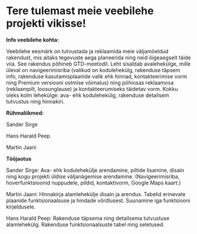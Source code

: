 # Tere tulemast meie veebilehe projekti vikisse!

**Info veebilehe kohta:** 

Veebilehe eesmärk on tutvustada ja reklaamida meie väljamõeldud rakendust, mis aitaks tegevuste aega planeerida ning neid õigeaegselt täide viia. See rakendus põhineb GTD-meetodil. Leht sisaldab avalehekülge, mille üleval on navigeerimisriba (valikud on kodulehekülg, rakenduse täpsem info, rakenduse kasutamisplaanide valik ehk hinnad, kontakteerimise vorm ning Premium versiooni ostmise võimalus) ning põhiosas reklaamosa (reklaampilt, loosunglause) ja kontakteerumiseks täidetav vorm. Kokku oleks kolm lehekülge: ava- ehk kodulehekülg, rakenduse detailsem tutvustus ning hinnakiri.

**Rühmaliikmed:**

Sander Sirge

Hans Harald Peep

Martin Jaani

**Tööjaotus**

Sander Sirge: Ava- ehk kodulehekülje arendamine, piltide lisamine, disain ning kogu projekti üldise väljanägemise arendamine. (Navigeerimisriba, hoverfunktsioonid nuppudele, pildid, kontaktivorm, Google Maps kaart.)

Martin Jaani: Hinnakirja alamlehekülje disain ja arendus. Tabelid erinevate plaanide funktsionaalsuse ja hindade võrdlusest. Suunamine iga funktsiooni kirjeldusele.

Hans Harald Peep: Rakenduse täpsema ning detailsema tutvustuse alamlehekülg. Rakenduse funktsionaalsuste tabel ning seletused.